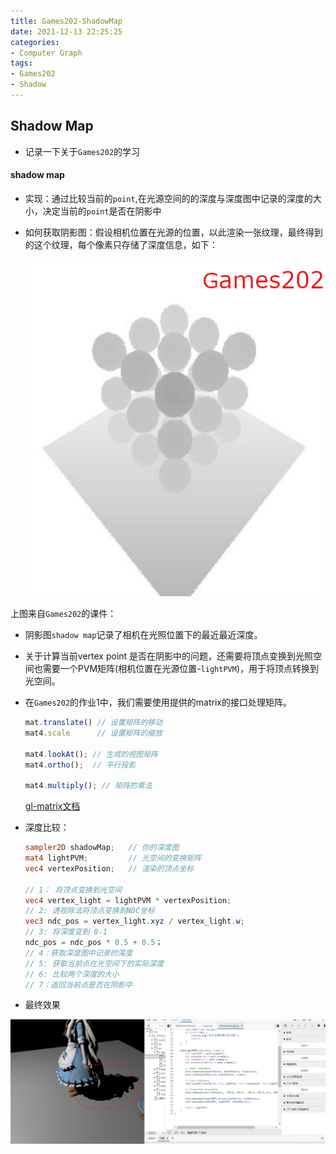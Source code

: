 ```yaml
---
title: Games202-ShadowMap
date: 2021-12-13 22:25:25
categories:
- Computer Graph
tags:
- Games202
- Shadow
---
```


## Shadow Map

- 记录一下关于`Games202`的学习

#### shadow map

- 实现：通过比较当前的`point`,在光源空间的的深度与深度图中记录的深度的大小，决定当前的`point`是否在阴影中

- 如何获取阴影图：假设相机位置在光源的位置，以此渲染一张纹理，最终得到的这个纹理，每个像素只存储了深度信息，如下：

  ![](https://raw.githubusercontent.com/CuntBoy/images/main/blog/computer_graph/games202/games202depth_map.png)

上图来自`Games202`的课件：

- 阴影图`shadow map`记录了相机在光照位置下的最近最近深度。

- 关于计算当前vertex point 是否在阴影中的问题，还需要将顶点变换到光照空间也需要一个PVM矩阵(相机位置在光源位置-`lightPVM`)，用于将顶点转换到光空间。

- 在`Games202`的作业1中，我们需要使用提供的matrix的接口处理矩阵。

  ```javascript
  mat.translate() // 设置矩阵的移动 
  mat4.scale      // 设置矩阵的缩放
  
  mat4.lookAt(); // 生成的视图矩阵
  mat4.ortho();  // 平行投影
  
  mat4.multiply(); // 矩阵的乘法
  ```

  [gl-matrix文档](https://www.icode9.com/content-4-956693.html)

- 深度比较：

  ```glsl
  sampler2D shadowMap;   // 你的深度图
  mat4 lightPVM;         // 光空间的变换矩阵
  vec4 vertexPosition;   // 渲染的顶点坐标
  
  // 1： 将顶点变换到光空间 
  vec4 vertex_light = lightPVM * vertexPosition;
  // 2: 透视除法将顶点变换到NDC坐标
  vec3 ndc_pos = vertex_light.xyz / vertex_light.w;
  // 3: 将深度变到 0-1
  ndc_pos = ndc_pos * 0.5 + 0.5；
  // 4：获取深度图中记录的深度
  // 5: 获取当前点在光空间下的实际深度
  // 6: 比较两个深度的大小    
  // 7：返回当前点是否在阴影中    
  ```

  

- 最终效果

![](https://raw.githubusercontent.com/CuntBoy/images/main/blog/computer_graph/games202/shadow_map_result.png)
